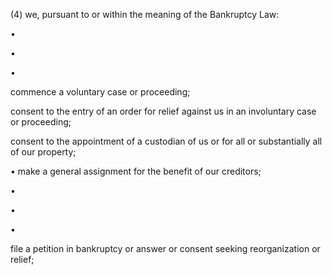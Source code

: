 (4)  we, pursuant to or within the meaning of the Bankruptcy Law:

•

•

•

commence a voluntary case or proceeding;

consent to the entry of an order for relief against us in an involuntary case or proceeding;

consent to the appointment of a custodian of us or for all or substantially all of our property;

• make a general assignment for the benefit of our creditors;

•

•

•

file a petition in bankruptcy or answer or consent seeking reorganization or relief;